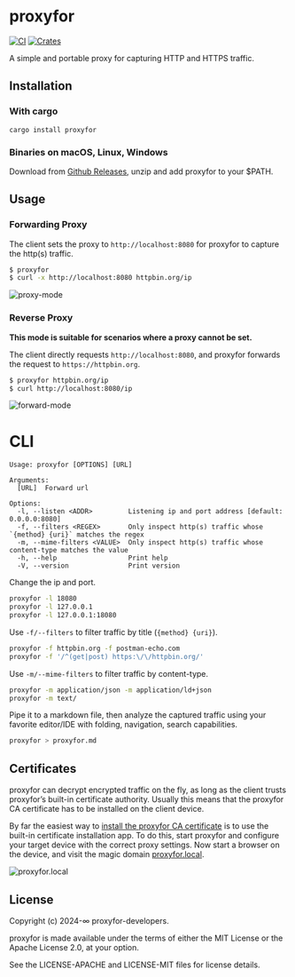 # proxyfor

[![CI](https://github.com/sigoden/proxyfor/actions/workflows/ci.yaml/badge.svg)](https://github.com/sigoden/proxyfor/actions/workflows/ci.yaml)
[![Crates](https://img.shields.io/crates/v/proxyfor.svg)](https://crates.io/crates/proxyfor)

A simple and portable proxy for capturing HTTP and HTTPS traffic.

## Installation

### With cargo

```
cargo install proxyfor
```

### Binaries on macOS, Linux, Windows

Download from [Github Releases](https://github.com/sigoden/proxyfor/releases), unzip and add proxyfor to your $PATH.

## Usage

### Forwarding Proxy

The client sets the proxy to `http://localhost:8080` for proxyfor to capture the http(s) traffic.

```sh
$ proxyfor
$ curl -x http://localhost:8080 httpbin.org/ip
```

![proxy-mode](https://github.com/sigoden/proxyfor/assets/4012553/3649172b-5f8c-40ee-8600-d965eeecc924)

### Reverse Proxy

**This mode is suitable for scenarios where a proxy cannot be set.**

The client directly requests `http://localhost:8080`, and proxyfor forwards the request to `https://httpbin.org`.

```sh
$ proxyfor httpbin.org/ip
$ curl http://localhost:8080/ip
```

![forward-mode](https://github.com/sigoden/proxyfor/assets/4012553/74e54b98-92fb-45bb-8d87-3f18e3596a00)

# CLI

```
Usage: proxyfor [OPTIONS] [URL]

Arguments:
  [URL]  Forward url

Options:
  -l, --listen <ADDR>         Listening ip and port address [default: 0.0.0.0:8080]
  -f, --filters <REGEX>       Only inspect http(s) traffic whose `{method} {uri}` matches the regex
  -m, --mime-filters <VALUE>  Only inspect http(s) traffic whose content-type matches the value
  -h, --help                  Print help
  -V, --version               Print version
```

Change the ip and port.

```sh
proxyfor -l 18080
proxyfor -l 127.0.0.1
proxyfor -l 127.0.0.1:18080
```

Use `-f/--filters` to filter traffic by title (`{method} {uri}`).

```sh
proxyfor -f httpbin.org -f postman-echo.com
proxyfor -f '/^(get|post) https:\/\/httpbin.org/'       
```

Use `-m/--mime-filters` to filter traffic by content-type.

```sh
proxyfor -m application/json -m application/ld+json
proxyfor -m text/
```

Pipe it to a markdown file, then analyze the captured traffic using your favorite editor/IDE with folding, navigation, search capabilities.

```sh
proxyfor > proxyfor.md
```

## Certificates

proxyfor can decrypt encrypted traffic on the fly, as long as the client trusts proxyfor’s built-in certificate authority. Usually this means that the proxyfor CA certificate has to be installed on the client device.

By far the easiest way to [install the proxyfor CA certificate](./assets/install-certificate.md) is to use the built-in certificate installation app.
To do this, start proxyfor and configure your target device with the correct proxy settings.
Now start a browser on the device, and visit the magic domain [proxyfor.local](http://proxyfor.local).

![proxyfor.local](https://github.com/sigoden/proxyfor/assets/4012553/a5276872-8ab1-4794-9e97-ac7038ca5e4a)

## License

Copyright (c) 2024-∞ proxyfor-developers.

proxyfor is made available under the terms of either the MIT License or the Apache License 2.0, at your option.

See the LICENSE-APACHE and LICENSE-MIT files for license details.